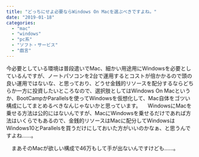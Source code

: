 ```yaml
---
title: "どっちにせよ必要ならWindows On Macを選ぶべきですよね。"
date: "2019-01-18"
categories: 
  - "mac"
  - "windows"
  - "pc系"
  - "ソフト・サービス"
  - "戯言"
---
```


今必要としている環境は普段遣いでMac、細かい用途用にWindowsを必要としているんですが、ノートパソコンを2台で運用するとコストが倍かかるので頭の良い運用ではないな、と思っており、どうせ金銭的リソースを配分するならどちらか一方に投資したいところなので、選択肢としてはWindows On Macというか、BootCampかParallelsを使ってWindowsを仮想化して、Mac自体をゴツい構成にしてまとめるべきなんじゃないかと思っています。 　WindowsにMacを乗せる方法は公的にはないんですが、MacにWindowsを乗せるだけであれば方法はいくらでもあるので、金銭的リソースはMacに配分してWindowsはWindows10とParallelsを買うだけにしておいた方がいいのかなぁ、と思うんですよね……。

　まあそのMacが欲しい構成で46万もして手が出ないんですけども……。
